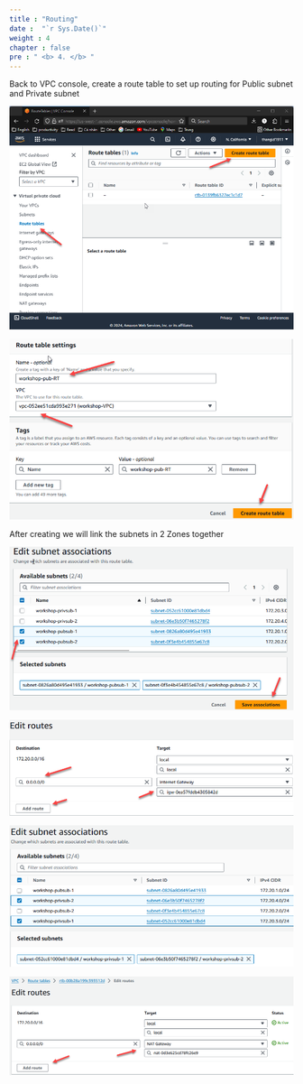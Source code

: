 ```yaml
---
title : "Routing"
date :  "`r Sys.Date()`" 
weight : 4
chapter : false
pre : " <b> 4. </b> "
---
```




Back to VPC console, create a route table to set up routing for Public subnet and Private subnet

![a](/images/4-Routing/Pastedimage20240305122037.png)

![a](/images/4-Routing/Pastedimage20240305122249.png)

After creating we will link the subnets in 2 Zones together

![a](/images/4-Routing/Pastedimage20240305122610.png)

![a](/images/4-Routing/Pastedimage20240305122833.png)

![a](/images/4-Routing/Pastedimage20240305131111.png)

![a](/images/4-Routing/Pastedimage20240305131319.png)
